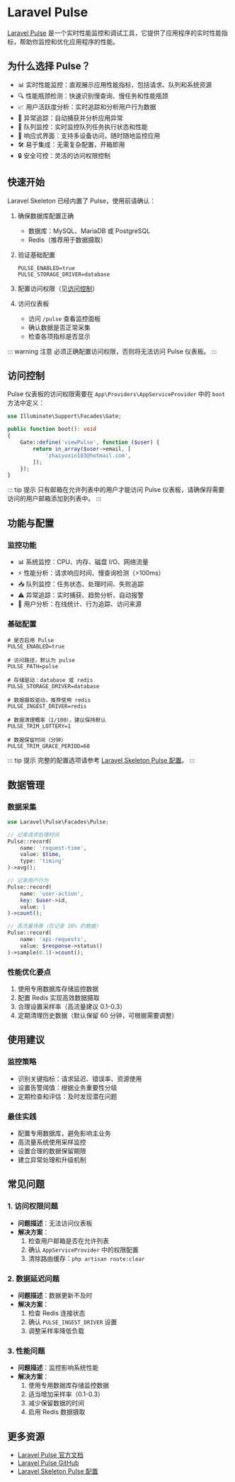# Laravel Pulse

[Laravel Pulse](https://laravel.com/docs/pulse) 是一个实时性能监控和调试工具，它提供了应用程序的实时性能指标，帮助你监控和优化应用程序的性能。

## 为什么选择 Pulse？

- 📊 实时性能监控：直观展示应用性能指标，包括请求、队列和系统资源
- 🔍 性能瓶颈检测：快速识别慢查询、慢任务和性能瓶颈
- 📈 用户活跃度分析：实时追踪和分析用户行为数据
- 🚦 异常追踪：自动捕获并分析应用异常
- 🔄 队列监控：实时监控队列任务执行状态和性能
- 📱 响应式界面：支持多设备访问，随时随地监控应用
- 🛠 易于集成：无需复杂配置，开箱即用
- 🔒 安全可控：灵活的访问权限控制

## 快速开始

Laravel Skeleton 已经内置了 Pulse，使用前请确认：

1. 确保数据库配置正确

   - 数据库：MySQL、MariaDB 或 PostgreSQL
   - Redis（推荐用于数据摄取）

2. 验证基础配置
   ```env
   PULSE_ENABLED=true
   PULSE_STORAGE_DRIVER=database
   ```
3. 配置访问权限（见[访问控制](#访问控制)）
4. 访问仪表板
   - 访问 `/pulse` 查看监控面板
   - 确认数据是否正常采集
   - 检查各项指标是否显示

::: warning 注意
必须正确配置访问权限，否则将无法访问 Pulse 仪表板。
:::

## 访问控制

Pulse 仪表板的访问权限需要在 `App\Providers\AppServiceProvider` 中的 `boot` 方法中定义：

```php
use Illuminate\Support\Facades\Gate;

public function boot(): void
{
    Gate::define('viewPulse', function ($user) {
        return in_array($user->email, [
            'zhaiyuxin103@hotmail.com',
        ]);
    });
}
```

::: tip 提示
只有邮箱在允许列表中的用户才能访问 Pulse 仪表板，请确保将需要访问的用户邮箱添加到列表中。
:::

## 功能与配置

### 监控功能

- 📊 系统监控：CPU、内存、磁盘 I/O、网络流量
- ⚡ 性能分析：请求响应时间、慢查询检测（>100ms）
- 📥 队列监控：任务状态、处理时间、失败追踪
- ⚠️ 异常追踪：实时捕获、趋势分析、自动报警
- 👥 用户分析：在线统计、行为追踪、访问来源

### 基础配置

```env
# 是否启用 Pulse
PULSE_ENABLED=true

# 访问路径，默认为 pulse
PULSE_PATH=pulse

# 存储驱动：database 或 redis
PULSE_STORAGE_DRIVER=database

# 数据摄取驱动，推荐使用 redis
PULSE_INGEST_DRIVER=redis

# 数据清理概率（1/100），建议保持默认
PULSE_TRIM_LOTTERY=1

# 数据保留时间（分钟）
PULSE_TRIM_GRACE_PERIOD=60
```

::: tip 提示
完整的配置选项请参考 [Laravel Skeleton Pulse 配置](https://github.com/zhaiyuxin103/laravel-skeleton/blob/main/config/pulse.php)。
:::

## 数据管理

### 数据采集

```php
use Laravel\Pulse\Facades\Pulse;

// 记录请求处理时间
Pulse::record(
    name: 'request-time',
    value: $time,
    type: 'timing'
)->avg();

// 记录用户行为
Pulse::record(
    name: 'user-action',
    key: $user->id,
    value: 1
)->count();

// 高流量场景（仅记录 10% 的数据）
Pulse::record(
    name: 'api-requests',
    value: $response->status()
)->sample(0.1)->count();
```

### 性能优化要点

1. 使用专用数据库存储监控数据
2. 配置 Redis 实现高效数据摄取
3. 合理设置采样率（高流量建议 0.1-0.3）
4. 定期清理历史数据（默认保留 60 分钟，可根据需要调整）

## 使用建议

### 监控策略

- 识别关键指标：请求延迟、错误率、资源使用
- 设置告警阈值：根据业务重要性分级
- 定期检查和评估：及时发现潜在问题

### 最佳实践

- 配置专用数据库，避免影响主业务
- 高流量系统使用采样监控
- 设置合理的数据保留期限
- 建立异常处理和升级机制

## 常见问题

### 1. 访问权限问题

- **问题描述**：无法访问仪表板
- **解决方案**：
  1. 检查用户邮箱是否在允许列表
  2. 确认 `AppServiceProvider` 中的权限配置
  3. 清除路由缓存：`php artisan route:clear`

### 2. 数据延迟问题

- **问题描述**：数据更新不及时
- **解决方案**：
  1. 检查 Redis 连接状态
  2. 确认 `PULSE_INGEST_DRIVER` 设置
  3. 调整采样率降低负载

### 3. 性能问题

- **问题描述**：监控影响系统性能
- **解决方案**：
  1. 使用专用数据库存储监控数据
  2. 适当增加采样率（0.1-0.3）
  3. 减少保留数据的时间
  4. 启用 Redis 数据摄取

## 更多资源

- [Laravel Pulse 官方文档](https://laravel.com/docs/pulse)
- [Laravel Pulse GitHub](https://github.com/laravel/pulse)
- [Laravel Skeleton Pulse 配置](https://github.com/zhaiyuxin103/laravel-skeleton/blob/main/config/pulse.php)
